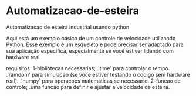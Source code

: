 # Automatizacao-de-esteira
Automatizacao de esteira industrial usando python

Aqui está um exemplo básico de um controle de velocidade utilizando Python. Esse exemplo é um esqueleto e pode precisar ser adaptado para sua aplicação específica, especialmente se você estiver lidando com hardware real.

requisitos:
1-bibliotecas necessarias;
   .'time' para controlar o tempo.
   .'ramdom' para simulacao (se voce estiver testando o codigo sem hardware real).
   .'numpy' para operacoes matematicas se necessario.
2-funcao de controle;
   .uma funcao para definir e ajustar a velocidade da esteira.



